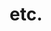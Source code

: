 ---
title: etc.
category:
  - etc.
tag:
  - Git
  - Retrospect
  - Test
  - Strategy
comment: false
timeline: false
article: false
index: false
---